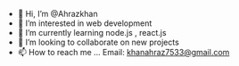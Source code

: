 - 👋 Hi, I’m @Ahrazkhan
- 👀 I’m interested in web development 
- 🌱 I’m currently learning node.js , react.js
- 💞️ I’m looking to collaborate on new projects
- 📫 How to reach me ...
Email: khanahraz7533@gmail.com
<!---
I have many project uploded with python , java , c and node.js(mongodb,ejs),mongodb,
Hope you guys will like my projects as all of them are intresting for example:
1:libarary application (PYthon: collage project)
2:myFirstwebsite: Marvel(html,css,js is also a collage project)
3:Crud_application : office client attendence system (Node,js,Ejs,Mongodb)
4: covid_application : Java
And many more ..
feel free to contact me with any confusion 
--->
